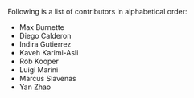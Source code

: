 Following is a list of contributors in alphabetical order:

- Max Burnette
- Diego Calderon
- Indira Gutierrez
- Kaveh Karimi-Asli
- Rob Kooper
- Luigi Marini
- Marcus Slavenas
- Yan Zhao
